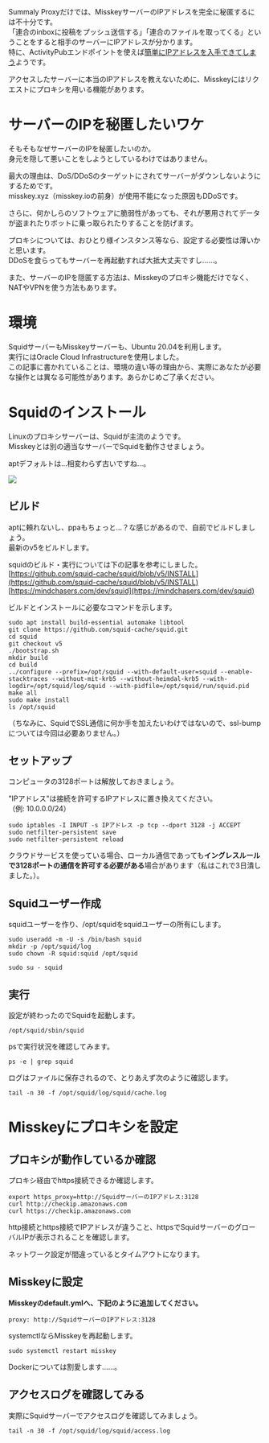 Summaly Proxyだけでは、MisskeyサーバーのIPアドレスを完全に秘匿するには不十分です。  
「連合のinboxに投稿をプッシュ送信する」「連合のファイルを取ってくる」ということをすると相手のサーバーにIPアドレスが分かります。  
特に、ActivityPubエンドポイントを使えば[簡単にIPアドレスを入手できてしまう](https://gist.github.com/cutiful/4f36da3ed37b24f9a7106064393f5e7f)ようです。

アクセスしたサーバーに本当のIPアドレスを教えないために、Misskeyにはリクエストにプロキシを用いる機能があります。

# サーバーのIPを秘匿したいワケ
そもそもなぜサーバーのIPを秘匿したいのか。  
身元を隠して悪いことをしようとしているわけではありません。

最大の理由は、DoS/DDoSのターゲットにされてサーバーがダウンしないようにするためです。  
misskey.xyz（misskey.ioの前身）が使用不能になった原因もDDoSです。

さらに、何かしらのソフトウェアに脆弱性があっても、それが悪用されてデータが盗まれたりボットに乗っ取られたりすることを防げます。

プロキシについては、おひとり様インスタンス等なら、設定する必要性は薄いかと思います。  
DDoSを食らってもサーバーを再起動すれば大抵大丈夫ですし……。

また、サーバーのIPを隠匿する方法は、Misskeyのプロキシ機能だけでなく、NATやVPNを使う方法もあります。

# 環境
SquidサーバーもMisskeyサーバーも、Ubuntu 20.04を利用します。  
実行にはOracle Cloud Infrastructureを使用しました。  
この記事に書かれていることは、環境の違い等の理由から、実際にあなたが必要な操作とは異なる可能性があります。あらかじめご了承ください。

# Squidのインストール
Linuxのプロキシサーバーは、Squidが主流のようです。  
Misskeyとは別の適当なサーバーでSquidを動作させましょう。

aptデフォルトは…相変わらず古いですね…。

![](https://firebasestorage.googleapis.com/v0/b/hideaki-97c59.appspot.com/o/images%2FPFOKUISFS1RaFz4ghSnc2GS6l5z2%2FmObcKBlXf.png?alt=media)

## ビルド
aptに頼れないし、ppaもちょっと…？な感じがあるので、自前でビルドしましょう。  
最新のv5をビルドします。

squidのビルド・実行については下の記事を参考にしました。  
[https://github.com/squid-cache/squid/blob/v5/INSTALL](https://github.com/squid-cache/squid/blob/v5/INSTALL)  
[https://mindchasers.com/dev/squid](https://mindchasers.com/dev/squid)  

ビルドとインストールに必要なコマンドを示します。

```
sudo apt install build-essential automake libtool
git clone https://github.com/squid-cache/squid.git
cd squid
git checkout v5
./bootstrap.sh
mkdir build
cd build
../configure --prefix=/opt/squid --with-default-user=squid --enable-stacktraces --without-mit-krb5 --without-heimdal-krb5 --with-logdir=/opt/squid/log/squid --with-pidfile=/opt/squid/run/squid.pid
make all
sudo make install
ls /opt/squid
```

（ちなみに、SquidでSSL通信に何か手を加えたいわけではないので、ssl-bumpについては今回は必要ありません。）

## セットアップ
コンピュータの3128ポートは解放しておきましょう。

"IPアドレス"は接続を許可するIPアドレスに置き換えてください。  
（例: 10.0.0.0/24）

```
sudo iptables -I INPUT -s IPアドレス -p tcp --dport 3128 -j ACCEPT
sudo netfilter-persistent save
sudo netfilter-persistent reload
```

クラウドサービスを使っている場合、ローカル通信であっても**イングレスルールで3128ポートの通信を許可する必要がある**場合があります（私はこれで3日潰しました。）。

## Squidユーザー作成
squidユーザーを作り、/opt/squidをsquidユーザーの所有にします。

```
sudo useradd -m -U -s /bin/bash squid
mkdir -p /opt/squid/log
sudo chown -R squid:squid /opt/squid

sudo su - squid
```

## 実行
設定が終わったのでSquidを起動します。

```
/opt/squid/sbin/squid
```

psで実行状況を確認してみます。

```
ps -e | grep squid
```

ログはファイルに保存されるので、とりあえず次のように確認します。

```
tail -n 30 -f /opt/squid/log/squid/cache.log
```

# Misskeyにプロキシを設定
## プロキシが動作しているか確認
プロキシ経由でhttps接続できるか確認します。

```
export https_proxy=http://SquidサーバーのIPアドレス:3128
curl http://checkip.amazonaws.com
curl https://checkip.amazonaws.com
```

http接続とhttps接続でIPアドレスが違うこと、httpsでSquidサーバーのグローバルIPが表示されることを確認します。

ネットワーク設定が間違っているとタイムアウトになります。

## Misskeyに設定
**Misskeyのdefault.ymlへ、下記のように追加してください。**

```
proxy: http://SquidサーバーのIPアドレス:3128
```

systemctlならMisskeyを再起動します。

```
sudo systemctl restart misskey
```

Dockerについては割愛します……。

## アクセスログを確認してみる
実際にSquidサーバーでアクセスログを確認してみましょう。

```
tail -n 30 -f /opt/squid/log/squid/access.log
```

